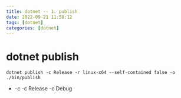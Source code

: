 ```yaml
---
title: dotnet -- 1. publish
date: 2022-09-21 11:58:12
tags: [dotnet]
categories: [dotnet]
---
```


# dotnet publish

```
dotnet publish -c Release -r linux-x64 --self-contained false -o ./bin/publish
```
- -c
  -c Release
  -c Debug

